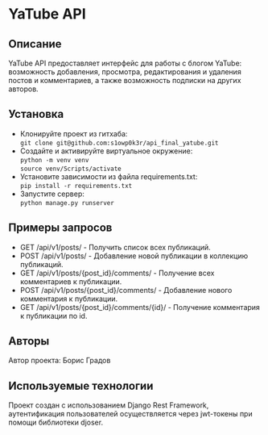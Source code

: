 # YaTube API
## Описание
YaTube API предоставляет интерфейс для работы с блогом YaTube: возможность добавления, просмотра, редактирования и удаления постов и комментариев, а также возможность подписки на других авторов.
## Установка
- Клонируйте проект из гитхаба:  
`git clone git@github.com:s1owp0k3r/api_final_yatube.git`
- Создайте и активируйте виртуальное окружение:  
`python -m venv venv`  
`source venv/Scripts/activate`
- Установите зависимости из файла requirements.txt:  
`pip install -r requirements.txt`
- Запустите сервер:  
`python manage.py runserver`
## Примеры запросов
- GET /api/v1/posts/ - Получить список всех публикаций.
- POST /api/v1/posts/ - Добавление новой публикации в коллекцию публикаций.
- GET /api/v1/posts/{post_id}/comments/ - Получение всех комментариев к публикации.
- POST /api/v1/posts/{post_id}/comments/ - Добавление нового комментария к публикации.
- GET /api/v1/posts/{post_id}/comments/{id}/ - Получение комментария к публикации по id.
## Авторы
Автор проекта: Борис Градов
## Используемые технологии
Проект создан с использованием Django Rest Framework, аутентификация пользователей осуществляется через jwt-токены при помощи библиотеки djoser.
